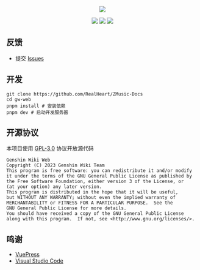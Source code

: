 <div align="center">

![][banner]

![][node]
![][pnpm]
![][license]

</div>

## 反馈

* 提交 [Issues](../../issues)

## 开发

```shell
git clone https://github.com/RealHeart/ZMusic-Docs
cd gw-web
pnpm install # 安装依赖
pnpm dev # 启动开发服务器
```

## 开源协议

本项目使用 [GPL-3.0](LICENSE) 协议开放源代码

```text
Genshin Wiki Web
Copyright (C) 2023 Genshin Wiki Team
This program is free software: you can redistribute it and/or modify
it under the terms of the GNU General Public License as published by
the Free Software Foundation, either version 3 of the License, or
(at your option) any later version.
This program is distributed in the hope that it will be useful,
but WITHOUT ANY WARRANTY; without even the implied warranty of
MERCHANTABILITY or FITNESS FOR A PARTICULAR PURPOSE.  See the
GNU General Public License for more details.
You should have received a copy of the GNU General Public License
along with this program.  If not, see <http://www.gnu.org/licenses/>.
```

## 鸣谢

* [VuePress](https://github.com/vuepress/vuepress-next)
* [Visual Studio Code](https://code.visualstudio.com/)

[banner]: https://socialify.git.ci/RealHeart/ZMusic-Docs/image?description=1&forks=1&issues=1&language=1&name=1&owner=1&pulls=1&stargazers=1&theme=Light

[node]: https://img.shields.io/badge/node-18-blue?style=for-the-badge

[pnpm]: https://img.shields.io/badge/pnpm-7-blue?style=for-the-badge

[license]: https://img.shields.io/github/license/RealHeart/ZMusic?style=for-the-badge
